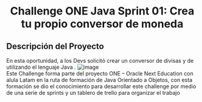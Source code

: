 <h1 align="center"> Challenge ONE Java Sprint 01: Crea tu propio conversor de moneda </h1>

 

## Descripción del Proyecto
En esta oportunidad, a los Devs  solicitó crear un conversor de divisas y de  utilizando el lenguaje Java .
![image](https://user-images.githubusercontent.com/94869227/175179040-702b260d-95a9-4f73-80e1-5af1ceb1146a.png)
<br>
Este Challenge  forma parte del proyecto ONE – Oracle Next Education con alula Latam en la ruta de formación de  Java Orientado a Objetos, con esta formación se dio el conocimiento para desarrollar  este challenge por medio de  una serie de sprints y  un tablero de trello para organizar el trabajo


